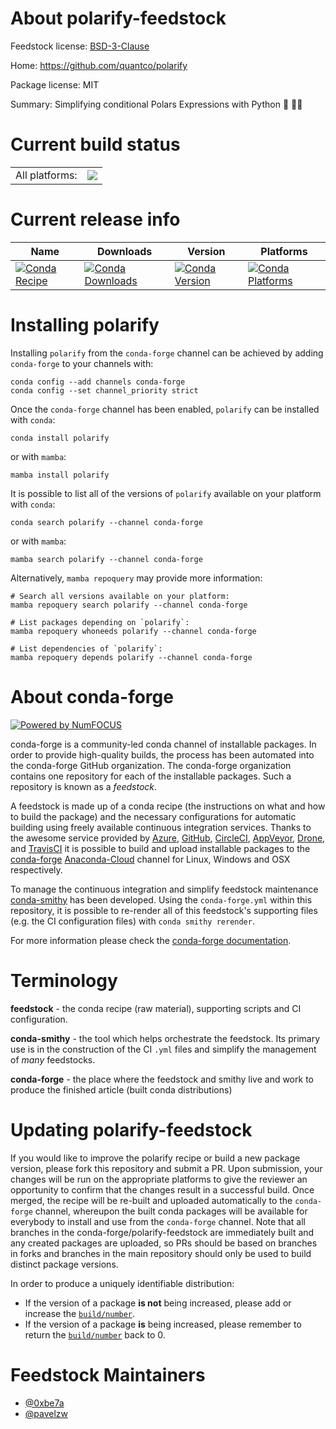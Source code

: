 About polarify-feedstock
========================

Feedstock license: [BSD-3-Clause](https://github.com/conda-forge/polarify-feedstock/blob/main/LICENSE.txt)

Home: https://github.com/quantco/polarify

Package license: MIT

Summary: Simplifying conditional Polars Expressions with Python 🐍 🐻‍❄️

Current build status
====================


<table><tr><td>All platforms:</td>
    <td>
      <a href="https://dev.azure.com/conda-forge/feedstock-builds/_build/latest?definitionId=19907&branchName=main">
        <img src="https://dev.azure.com/conda-forge/feedstock-builds/_apis/build/status/polarify-feedstock?branchName=main">
      </a>
    </td>
  </tr>
</table>

Current release info
====================

| Name | Downloads | Version | Platforms |
| --- | --- | --- | --- |
| [![Conda Recipe](https://img.shields.io/badge/recipe-polarify-green.svg)](https://anaconda.org/conda-forge/polarify) | [![Conda Downloads](https://img.shields.io/conda/dn/conda-forge/polarify.svg)](https://anaconda.org/conda-forge/polarify) | [![Conda Version](https://img.shields.io/conda/vn/conda-forge/polarify.svg)](https://anaconda.org/conda-forge/polarify) | [![Conda Platforms](https://img.shields.io/conda/pn/conda-forge/polarify.svg)](https://anaconda.org/conda-forge/polarify) |

Installing polarify
===================

Installing `polarify` from the `conda-forge` channel can be achieved by adding `conda-forge` to your channels with:

```
conda config --add channels conda-forge
conda config --set channel_priority strict
```

Once the `conda-forge` channel has been enabled, `polarify` can be installed with `conda`:

```
conda install polarify
```

or with `mamba`:

```
mamba install polarify
```

It is possible to list all of the versions of `polarify` available on your platform with `conda`:

```
conda search polarify --channel conda-forge
```

or with `mamba`:

```
mamba search polarify --channel conda-forge
```

Alternatively, `mamba repoquery` may provide more information:

```
# Search all versions available on your platform:
mamba repoquery search polarify --channel conda-forge

# List packages depending on `polarify`:
mamba repoquery whoneeds polarify --channel conda-forge

# List dependencies of `polarify`:
mamba repoquery depends polarify --channel conda-forge
```


About conda-forge
=================

[![Powered by
NumFOCUS](https://img.shields.io/badge/powered%20by-NumFOCUS-orange.svg?style=flat&colorA=E1523D&colorB=007D8A)](https://numfocus.org)

conda-forge is a community-led conda channel of installable packages.
In order to provide high-quality builds, the process has been automated into the
conda-forge GitHub organization. The conda-forge organization contains one repository
for each of the installable packages. Such a repository is known as a *feedstock*.

A feedstock is made up of a conda recipe (the instructions on what and how to build
the package) and the necessary configurations for automatic building using freely
available continuous integration services. Thanks to the awesome service provided by
[Azure](https://azure.microsoft.com/en-us/services/devops/), [GitHub](https://github.com/),
[CircleCI](https://circleci.com/), [AppVeyor](https://www.appveyor.com/),
[Drone](https://cloud.drone.io/welcome), and [TravisCI](https://travis-ci.com/)
it is possible to build and upload installable packages to the
[conda-forge](https://anaconda.org/conda-forge) [Anaconda-Cloud](https://anaconda.org/)
channel for Linux, Windows and OSX respectively.

To manage the continuous integration and simplify feedstock maintenance
[conda-smithy](https://github.com/conda-forge/conda-smithy) has been developed.
Using the ``conda-forge.yml`` within this repository, it is possible to re-render all of
this feedstock's supporting files (e.g. the CI configuration files) with ``conda smithy rerender``.

For more information please check the [conda-forge documentation](https://conda-forge.org/docs/).

Terminology
===========

**feedstock** - the conda recipe (raw material), supporting scripts and CI configuration.

**conda-smithy** - the tool which helps orchestrate the feedstock.
                   Its primary use is in the construction of the CI ``.yml`` files
                   and simplify the management of *many* feedstocks.

**conda-forge** - the place where the feedstock and smithy live and work to
                  produce the finished article (built conda distributions)


Updating polarify-feedstock
===========================

If you would like to improve the polarify recipe or build a new
package version, please fork this repository and submit a PR. Upon submission,
your changes will be run on the appropriate platforms to give the reviewer an
opportunity to confirm that the changes result in a successful build. Once
merged, the recipe will be re-built and uploaded automatically to the
`conda-forge` channel, whereupon the built conda packages will be available for
everybody to install and use from the `conda-forge` channel.
Note that all branches in the conda-forge/polarify-feedstock are
immediately built and any created packages are uploaded, so PRs should be based
on branches in forks and branches in the main repository should only be used to
build distinct package versions.

In order to produce a uniquely identifiable distribution:
 * If the version of a package **is not** being increased, please add or increase
   the [``build/number``](https://docs.conda.io/projects/conda-build/en/latest/resources/define-metadata.html#build-number-and-string).
 * If the version of a package **is** being increased, please remember to return
   the [``build/number``](https://docs.conda.io/projects/conda-build/en/latest/resources/define-metadata.html#build-number-and-string)
   back to 0.

Feedstock Maintainers
=====================

* [@0xbe7a](https://github.com/0xbe7a/)
* [@pavelzw](https://github.com/pavelzw/)


